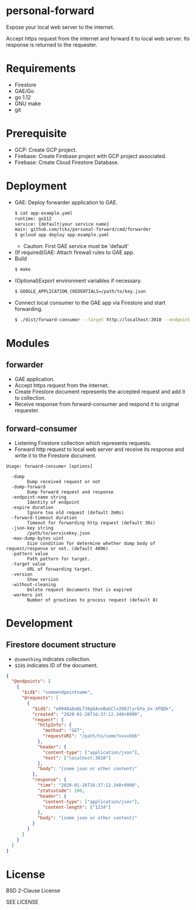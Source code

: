 personal-forward
===

Expose your local web server to the internet.  

Accept https request from the internet and forward it to local web server.
Its response is returned to the requester.

# Requirements

* Firestore
* GAE/Go
* go 1.12
* GNU make
* git

# Prerequisite

* GCP: Create GCP project.
* Firebase: Create Firebase project with GCP project associated.
* Firebase: Create Cloud Firestore Database.

# Deployment

* GAE: Deploy forwarder application to GAE.
  ```bash
  $ cat app-example.yaml
  runtime: go112
  service: {default|your service name}
  main: github.com/tckz/personal-forward/cmd/forwarder
  $ gcloud app deploy app-example.yaml
  ```
  * Caution: First GAE service must be 'default'
* (If required)GAE: Attach firewall rules to GAE app.
* Build
  ```bash
  $ make
  ```
* (Optional)Export environment variables if necessary.
  ```bash
  $ GOOGLE_APPLICATION_CREDENTIALS=/path/to/key.json
  ```
* Connect local consumer to the GAE app via Firestore and start forwarding.
  ```bash
  $ ./dist/forward-consumer --target http://localhost:3010 --endpoint-name default
  ```

# Modules

## forwarder

* GAE application.
* Accept https request from the internet.
* Create Firestore document represents the accepted request and add it to collection.
* Receive response from forward-consumer and respond it to original requester.

## forward-consumer

* Listening Firestore collection which represents requests. 
* Forward http request to local web server and receive its response and write it to the Firestore document.

```
Usage: forward-consumer [options]

  -dump
        Dump received request or not
  -dump-forward
        Dump forward request and response
  -endpoint-name string
        Identity of endpoint
  -expire duration
        Ignore too old request (default 2m0s)
  -forward-timeout duration
        Timeout for forwarding http request (default 30s)
  -json-key string
        /path/to/servicekey.json
  -max-dump-bytes uint
        Size condition for determine whether dump body of request/response or not. (default 4096)
  -pattern value
        Path pattern for target.
  -target value
        URL of forwarding target.
  -version
        Show version
  -without-cleaning
        Delete request documents that is expired
  -workers int
        Number of groutines to process request (default 8)
```

# Development

## Firestore document structure

* `@something` indicates collection.
* `$Id$` indicates ID of the document.

```json
{
  "@endpoints": [
    {
      "$id$": "someendpointname",
      "@requests": [
        {
          "$id$": "e0948a8aQLf38g6AveBaGClx2D0JlyrGYa_Ux-XPQQk",
          "created": "2020-01-26T16:37:12.340+0900",
          "request": {
            "httpInfo": {
              "method": "GET",
              "requestURI": "/path/to/some?xxx=bbb"
            },
            "header": {
              "content-type": ["application/json"],
              "host": ["localhost:3010"]
            },
            "body": "{some json or other content}"
          },
          "response": {
            "time": "2020-01-26T16:37:12.340+0900",
            "statusCode": 200,
            "header": {
              "content-type": ["application/json"],
              "content-length": ["1234"]
            },
            "body": "{some json or other content}"
          }   
        }   
      ] 
    } 
  ]
}
```

# License

BSD 2-Clause License

SEE LICENSE
